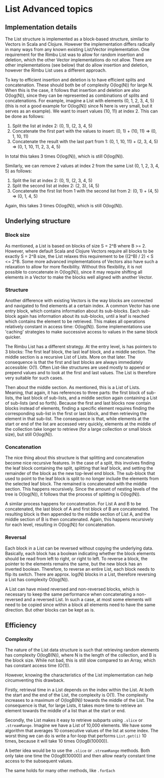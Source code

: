 # List Advanced topics

## Implementation details

The List structure is implemented as a block-based structure, similar to Vectors in Scala and Clojure. However the implementation differs radically in many ways from any known existing List/Vector implementation. One requirement for the Rimbu List was to allow for random insertion and deletion, which the other Vector implementations do not allow. There are other implementations (see below) that do allow insertion and deletion, however the Rimbu List uses a different approach.

To key to efficient insertion and deletion is to have efficient splits and concatenation. These should both be of complexity O(log(N)) for large N. When this is the case, it follows that insertion and deletion are also O(log(N)), since they can be represented as combinations of splits and concatenations. For example, imagine a List with elements (0, 1, 2, 3, 4, 5) (this is not a good example for O(log(N)) since N here is very small, but it serves as an example). We want to insert values (10, 11) at index 2. This can be done as follows:

1. Split the list at index 2: (0, 1), (2, 3, 4, 5)
2. Concatenate the first part with the values to insert: (0, 1) + (10, 11) => (0, 1, 10, 11)
3. Concatenate the result with the last part from 1: (0, 1, 10, 11) + (2, 3, 4, 5) => (0, 1, 10, 11, 2, 3, 4, 5)

In total this takes 3 times O(log(N)), which is still O(log(N)).

Similarly, we can remove 2 values at index 2 from the same List (0, 1, 2, 3, 4, 5) as follows:

1. Split the list at index 2: (0, 1), (2, 3, 4, 5)
2. Split the second list at index 2: (2, 3), (4, 5)
3. Concatenate the first list from 1 with the second list from 2: (0, 1) + (4, 5) => (0, 1, 4, 5)

Again, this takes 3 times O(log(N)), which is still O(log(N)).

## Underlying structure

### Block size

As mentioned, a List is based on blocks of size S = 2^B where B >= 2. However, where default Scala and Clojure Vectors require all blocks to be exactly S = 2^B size, the List relaxes this requirement to be ((2^B) / 2) < S <= 2^B. Some more advanced implementations of Vectors also have such a relaxation to allow for more flexibility. Without this flexibility, it is not possible to concatenate in O(log(N)), since it may require shifting all elements in a Vector to make the blocks well aligned with another Vector.

### Structure

Another difference with existing Vectors is the way blocks are connected and navigated to find elements at a certain index. A common Vector has one entry block, which contains information about its sub-blocks. Each sub-block again has information about its sub-blocks, until a leaf is reached which contains the element to be retrieved. This makes all operations relatively constant in access time: O(log(N)). Some implementations use 'caching' strategies to make successive access to values in the same block quicker.

The Rimbu List has a different strategy. At the entry level, is has pointers to 3 blocks: The first leaf block, the last leaf block, and a middle section. The middle section is a recursive List of Lists. More on that later. The consequence is that the first and last blocks are always immediately accessible: O(1). Often List-like structures are used mostly to append or prepend values and to look at the first and last values. The List is therefore very suitable for such cases.

Then about the middle section. As mentioned, this is a List of Lists. Meaning, that again, it has references to three parts: the first block of sub-lists, the last block of sub-lists, and a middle section again containing a List of sub-lists (and so forth). Because the first and last blocks now contain blocks instead of elements, finding a specific element requires finding the corresponding sub-list in the first or last block, and then retrieving the element in that sub-list. The consequence is that, while elements at the start or end of the list are accessed very quickly, elements at the middle of the collection take longer to retrieve (for a large collection or small block size), but still O(log(N)).

### Concatenation

The nice thing about this structure is that splitting and concatenation become nice recursive features. In the case of a split, this involves finding the leaf block containing the split, splitting that leaf block, and setting the remainder of the block as the new top-level end block. The sub-block that used to point to the leaf block is split to no longer include the elements from the selected leaf block. The remained is concatenated with the middle section. This happens recursively. Since the amount of nesting levels of the tree is O(log(N)), it follows that the process of splitting is O(log(N)).

A similar process happens for concatenation. For List A and B to be concatenated, the last block of A and first block of B are concatenated. The resulting block is then appended to the middle section of List A, and the middle section of B is then concatenated. Again, this happens recursively for each level, resulting in O(log(N)) for concatenation.

### Reversal

Each block in a List can be reversed without copying the underlying data. Basically, each block has a boolean indicating whether the block elements should be read from left to right, or right to left. To reverse a block, the pointer to the elements remains the same, but the new block has an inverted boolean. Therefore, to reverse an entire List, each block needs to flip its switch. There are approx. log(N) blocks in a List, therefore reversing a List has complexity O(log(N)).

A List can have mixed reversed and non-reversed blocks, which is necessary to keep the same performance when concatenating a non-reversed and a reversed List. In such a case, at most some elements will need to be copied since within a block all elements need to have the same direction. But other blocks can be kept as is.

## Efficiency

### Complexity

The nature of the List data structure is such that retrieving random elements has complexity O(logB(N)), where N is the length of the collection, and B is the block size. While not bad, this is still slow compared to an Array, which has constant access time (O(1)).

However, knowing the characteristics of the List implementation can help circumventing this drawback.

Firstly, retrieval time in a List depends on the index within the List. At both the start and the end of the List, the complexity is O(1). The complexity increases to a maximum of O(logB(N)) towards the middle of the List. The consequence is that, for large Lists, it takes more time to retrieve an element towards the middle of a list than at the start or end.

Secondly, the List makes it easy to retrieve subparts using `.slice` or `.streamRange`. Imagine we have a List of 10,000 elements. We have some algorithm that averages 10 consecutive values of the list at some index. The worst thing we can do is write a for-loop that performs `List.get(i)` 10 times, because it will take 10 times O(logB(10000)).

A better idea would be to use the `.slice` or `.streamRange` methods. Both only take one time the O(logB(10000)) and then allow nearly constant time access to the subsequent values.

The same holds for many other methods, like `.forEach`